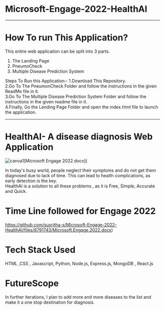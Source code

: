 # Microsoft-Engage-2022-HealthAI
-----------------------------------------------------------------------------------------------------------------------------------------------------------------
# How To run This Application?
This entire web application can be split into 3 parts.
 1. The Landing Page
 2. PneumoCheck
 3. Multiple Disease Prediction System

Steps To Run this Application:-
1.Download This Repository.<br/>
2.Go To The PneumonCheck Folder and follow the instructions in the given ReadMe file in it.<br/>
3.Go To The Multiple Disease Prediction System Folder and follow the instructions in the given readme file in it.<br/>
4.Finally, Go the Landing Page Folder and open the index.html file to launch the application.<br/>

---------------------------------------------------------------------------------------------------------------------------------------------------------------------

# HealthAI- A disease diagnosis Web Application


![canva1](https://user-images.githubusercontent.com/88028321/170833693-e67176ac-8687-44eb-b252-916e5b29e4d4.png)[Microsoft Engage 2022.docx](

In today's busy world, people neglect their symptoms and do not get them diagnosed due to lack of time. This can lead to health complications, as early detection is the key.</br>
HealthAI is a solution to all these problems , as it is Free, Simple, Accurate and Quick.

# Time Line followed for Engage 2022
https://github.com/susritha-s/Microsoft-Engage-2022-HealthAI/files/8791743/Microsoft.Engage.2022.docx)



# Tech Stack Used 
HTML ,CSS , Javascript, Python, Node.js, Express.js, MongoDB , React.js

# FutureScope

In further iterations, I plan to add more and more diseases to the list and make it a one stop destination for diagnosis.





